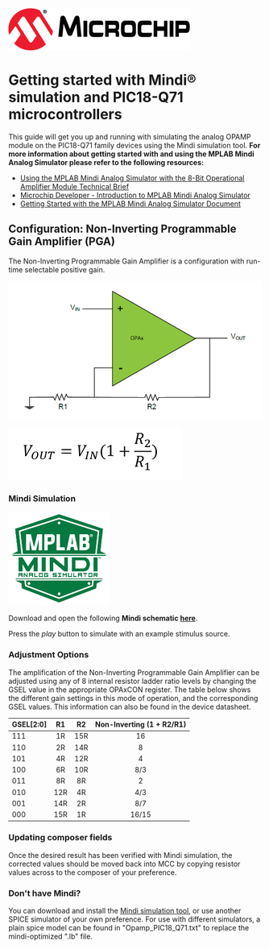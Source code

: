 ![Microchip logo](images/microchip.png)
# Getting started with Mindi® simulation and PIC18-Q71 microcontrollers
This guide will get you up and running with simulating the analog OPAMP module on the PIC18-Q71 family devices using the Mindi simulation tool. **For more information about getting started with and using the MPLAB Mindi Analog Simulator please refer to the following resources:**

- [Using the MPLAB Mindi Analog Simulator with the 8-Bit Operational Amplifier Module Technical Brief](https://ww1.microchip.com/downloads/en/DeviceDoc/Using-the-MPLAB-Mindi-Analog-Simulator-with-the-8-Bit-Operational-Amplifier-Module-90003293A.pdf)
- [Microchip Developer - Introduction to MPLAB Mindi Analog Simulator](https://microchipdeveloper.com/mindi:mindi-analog-simulator-introduction)
- [Getting Started with the MPLAB Mindi Analog Simulator Document](http://ww1.microchip.com/downloads/en/DeviceDoc/Getting-Started-MPLAB-Mindi-Analog-Simulator-DS50002564B.pdf)

## Configuration: Non-Inverting Programmable Gain Amplifier (PGA)

The Non-Inverting Programmable Gain Amplifier is a configuration with run-time selectable positive gain.

![Non-Inverting PGA](images/configuration.png)

![Non-Inverting PGA Equation](images/non-inverting-gain.PNG)

### Mindi Simulation
![Mindi](images/mplab-mindi-analog-simulator.png)

Download and open the following **Mindi schematic [here](schematics/Non_inverting_PGA.wxsch)**.

Press the _play_ button to simulate with an example stimulus source.

### Adjustment Options
The amplification of the Non-Inverting Programmable Gain Amplifier can be adjusted using any of 8 internal resistor ladder ratio levels by changing the GSEL value in the appropriate OPAxCON register. The table below shows the different gain settings in this mode of operation, and the corresponding GSEL values. This information can also be found in the device datasheet.

|GSEL[2:0]  | R1   | R2   | Non-Inverting (1 + R2/R1)|
|-----------|:----:|:----:|:------------------------:|
|111        | 1R   | 15R  |  16                      |
|110        | 2R   | 14R  |  8                       |
|101        | 4R   | 12R  |  4                       |
|100    	  | 6R   | 10R  |  8/3                     |
|011     	  | 8R   | 8R   |  2                       |
|010        | 12R  | 4R   |  4/3                     |
|001        | 14R  | 2R   |  8/7                     |
|000        | 15R  | 1R   |  16/15                   |

### Updating composer fields
Once the desired result has been verified with Mindi simulation, the corrected values should be moved back into MCC by copying resistor values across to the composer of your preference.

### Don't have Mindi?
You can download and install the [Mindi simulation tool](https://www.microchip.com/mplab/mplab-mindi), or use another SPICE simulator of your own preference. For use with different simulators, a plain spice model can be found in "Opamp_PIC18_Q71.txt" to replace the mindi-optimized ".lb" file.
